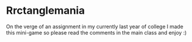# Rrctanglemania
On the verge of an assignment in my currently last year of college I made this mini-game so please read the comments in the main class and enjoy :) 

